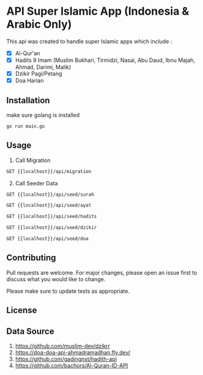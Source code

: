 # API Super Islamic App (Indonesia & Arabic Only)

This api was created to handle super Islamic apps which include :

- [x] Al-Qur'an
- [x] Hadits 9 Imam (Muslim Bukhari, Tirmidzi, Nasai, Abu Daud, Ibnu Majah, Ahmad, Darimi, Malik)
- [x] Dzikir Pagi/Petang
- [x] Doa Harian

## Installation

make sure golang is installed

```bash
go run main.go
```

## Usage
1. Call Migration
```bash
GET {{localhost}}/api/migration
```
2. Call Seeder Data
```bash
GET {{localhost}}/api/seed/surah
```
```bash
GET {{localhost}}/api/seed/ayat
```
```bash
GET {{localhost}}/api/seed/hadits
```
```bash
GET {{localhost}}/api/seed/dzikir
```
```bash
GET {{localhost}}/api/seed/doa
```
## Contributing
Pull requests are welcome. For major changes, please open an issue first to discuss what you would like to change.

Please make sure to update tests as appropriate.

## License


## Data Source 
1. https://github.com/muslim-dev/dzikrr
2. https://doa-doa-api-ahmadramadhan.fly.dev/
3. https://github.com/gadingnst/hadith-api
4. https://github.com/bachors/Al-Quran-ID-API